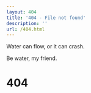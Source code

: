 ```yaml
---
layout: 404
title: '404 - File not found'
description: ''
url: /404.html
---
```


<div class="text-center">
  <p class="font-semibold">Water can flow, or it can crash.</p>
  <p class="font-semibold">Be water, my friend.</p>
  <h1 class="mt-6 text-3xl font-semibold tracking-tight leading-none">404</h1>
</div>
